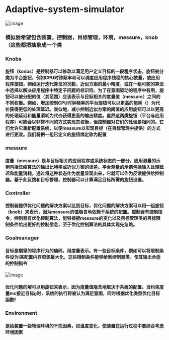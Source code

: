 # Adaptive-system-simulator
![image](https://github.com/Youb-w/Adaptive-system-simulator/assets/73537635/54da4400-cd0e-4fe3-bb65-7837c4ac8c1f)
### 模拟器希望包含装置，控制器，目标管理，环境，messure，knob（这些都把抽象成一个类
  
### Knobs
#### 旋钮（konbs）是控制器可以修改以满足用户定义目标的一段程序状态。旋钮被分类为平台旋钮，例如CPU时钟频率和可以调度应用程序线程的核心数量，或应用程序旋钮，例如运行迭代算法的次数，近似方案的最小精度，或在一组可能的算法中选择以解决应用程序中特定子问题的标识符。为了在意图驱动的程序中有用，旋钮可以被分配的值（其范围）应该表示与目标相关的度量值（messure）之间的不同权衡。例如，增加控制CPU时钟频率的平台旋钮可以以更高的能耗（）为代价获得更低的处理延迟。类似地，减小控制近似方案的阈值的应用旋钮可以以更高的处理延迟和能量消耗为代价获得更高的输出精度。虽然这两类旋钮（平台与应用程序）可能会以非常不同的方式实现其权衡，但控制器对它们的处理是相同的。它们允许它重新配置系统，以便messure以实现目标（在目标管理中提供）的方式进行更改。我们将把一组已定义的旋钮绑定称为配置
### messure
#### 度量（messure）是与目标相关的应用程序或系统状态的一部分。应用测量的示例包括压缩算法的输出比特率或近似方案的误差。平台测量的示例包括输入处理延迟和能量消耗。通过将这种状态作为度量显现出来，它就可以作为反馈提供给控制器。基于此反馈和目标管理，控制器可以计算满足目标所需的旋钮设置。
### Controller
#### 控制器提供优化问题的解决方案以达到目标，优化问题的解决方案可以用一组旋钮（knob）来表示，因为messure的值隐含地依赖于系统的配置。控制器有控制指令，控制器有优化控制算法，能够根据messure的变化以及目标管理类的目标限制条件给出更好的控制信息，至于优化控制算法的具体实现先忽略。

### Goalmanager
#### 目标是期望的程序行为的编码，用度量表示。有一些目标条件，例如可以将限制条件设为i某配置内存资源最大化，这些限制条件能够给到控制器类，使其输出合适的控制指令
![image](https://github.com/Youb-w/Adaptive-system-simulator/assets/73537635/c0fe9440-9731-4974-985b-fb583211faaf)
#### 优化问题的解可以用旋钮来表示，因为度量值隐含地取决于系统的配置。当约束度量mc接近目标g时，系统的执行将被认为满足意图，同时根据优化类型优化目标函数f
### Environment
#### 是给装置一些物理环境的干扰因素，如温度变化，使装置在运行过程中要综合考虑环境因素
